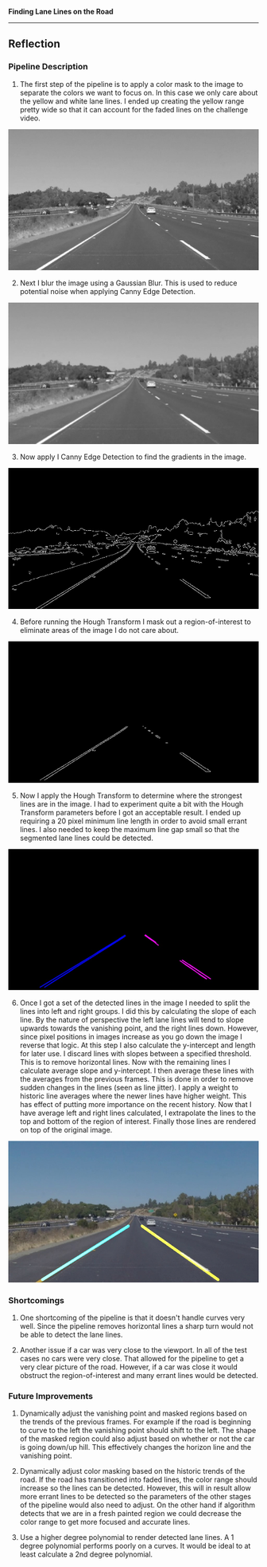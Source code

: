 [image1]: ./screenShots/color_masked.jpg "Color Masked"
[image2]: ./screenShots/blurred.jpg "Blurred"
[image3]: ./screenShots/canny.jpg "Canny Edge"
[image4]: ./screenShots/masked_region.jpg "Region of Interest"
[image5]: ./screenShots/houghTransformW.jpg "Hough Transform"
[image6]: ./screenShots/result.jpg "Result"

**Finding Lane Lines on the Road**

---

## Reflection

### Pipeline Description

1. The first step of the pipeline is to apply a color mask to the image to separate the colors we want to focus on. In this case we only care about the yellow and white lane lines. I ended up creating the yellow range pretty wide so that it can account for the faded lines on the challenge video.

![alt text][image1]

2. Next I blur the image using a Gaussian Blur. This is used to reduce potential noise when applying Canny Edge Detection.

![alt text][image2]

3. Now apply I Canny Edge Detection to find the gradients in the image.

![alt text][image3]

4. Before running the Hough Transform I mask out a region-of-interest to eliminate areas of the image I do not care about.

![alt text][image4]

5. Now I apply the Hough Transform to determine where the strongest lines are in the image. I had to experiment quite a bit with the Hough Transform parameters before I got an acceptable result.
I ended up requiring a 20 pixel minimum line length in order to avoid small errant lines. I also needed to keep the maximum line gap small so that the segmented lane lines could be detected.

![alt text][image5]

6. Once I got a set of the detected lines in the image I needed to split the lines into left and right groups. I did this by calculating the slope of each line. By the nature of perspective the left lane lines will tend to slope upwards towards the vanishing point, and the right lines down.
However, since pixel positions in images increase as you go down the image I reverse that logic. At this step I also calculate the y-intercept and length for later use.
I discard lines with slopes between a specified threshold. This is to remove horizontal lines. Now with the remaining lines I calculate average slope and y-intercept. I then average these lines with the averages from the previous frames. This is done in order to remove sudden changes in the lines (seen as line jitter).
I apply a weight to historic line averages where the newer lines have higher weight. This has effect of putting more importance on the recent history. Now that I have average left and right lines calculated, I extrapolate the lines to the top and bottom of the region of interest.
Finally those lines are rendered on top of the original image.

![alt text][image6]

### Shortcomings

1. One shortcoming of the pipeline is that it doesn't handle curves very well. Since the pipeline removes horizontal lines a sharp turn would not be able to detect the lane lines.

2. Another issue if a car was very close to the viewport. In all of the test cases no cars were very close. That allowed for the pipeline to get a very clear picture of the road.
However, if a car was close it would obstruct the region-of-interest and many errant lines would be detected.


### Future Improvements

1. Dynamically adjust the vanishing point and masked regions based on the trends of the previous frames. For example if the road is beginning to curve to the left the vanishing point should shift to the left.
The shape of the masked region could also adjust based on whether or not the car is going down/up hill. This effectively changes  the horizon line and the vanishing point.

2. Dynamically adjust color masking based on the historic trends of the road. If the road has transitioned into faded lines, the color range should increase so the lines can be detected. However, this will in result allow more errant lines to be detected so the parameters of the other stages of the pipeline would also need to adjust.
On the other hand if algorithm detects that we are in a fresh painted region we could decrease the color range to get more focused and accurate lines.

3. Use a higher degree polynomial to render detected lane lines. A 1 degree polynomial performs poorly on a curves. It would be ideal to at least calculate a 2nd degree polynomial.
